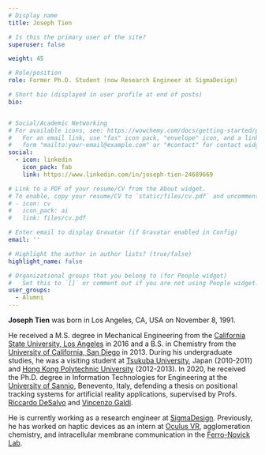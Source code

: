 ```yaml
---
# Display name
title: Joseph Tien

# Is this the primary user of the site?
superuser: false

weight: 45

# Role/position
role: Former Ph.D. Student (now Research Engineer at SigmaDesign)

# Short bio (displayed in user profile at end of posts)
bio:


# Social/Academic Networking
# For available icons, see: https://wowchemy.com/docs/getting-started/page-builder/#icons
#   For an email link, use "fas" icon pack, "envelope" icon, and a link in the
#   form "mailto:your-email@example.com" or "#contact" for contact widget.
social:
  - icon: linkedin
    icon_pack: fab
    link: https://www.linkedin.com/in/joseph-tien-24689669

# Link to a PDF of your resume/CV from the About widget.
# To enable, copy your resume/CV to `static/files/cv.pdf` and uncomment the lines below.
# - icon: cv
#   icon_pack: ai
#   link: files/cv.pdf

# Enter email to display Gravatar (if Gravatar enabled in Config)
email: ''

# Highlight the author in author lists? (true/false)
highlight_name: false

# Organizational groups that you belong to (for People widget)
#   Set this to `[]` or comment out if you are not using People widget.
user_groups:
  - Alumni
---
```



**Joseph Tien** was born in Los Angeles, CA, USA on November 8, 1991.

He received a M.S. degree in Mechanical Engineering from the [California State University, Los Angeles](http://www.calstatela.edu/)
 in 2016 and a B.S. in Chemistry from the [University of California, San Diego](https://ucsd.edu/) in 2013.
During his undergraduate studies, he was a visiting student at [Tsukuba University](http://www.tsukuba.ac.jp/en/),
Japan (2010-2011)
and [Hong Kong Polytechnic University](https://www.polyu.edu.hk/web/en/home/index.html) (2012-2013).
In 2020, he received the Ph.D. degree in Information Technologies for Engineering​ at the
[University of Sannio](http://www.unisannio.it/en), Benevento, Italy,
defending a thesis on positional tracking systems for artificial
reality applications,
supervised by Profs. [Riccardo DeSalvo](https://www.linkedin.com/in/riccardo-desalvo-11042631)
and [Vincenzo Galdi](/author/vincenzo-galdi).

He is currently working as a research engineer at [SigmaDesign](https://www.sigmadzn.com). Previously, he has worked on haptic devices as an intern at [Oculus VR](https://www.oculus.com/),
agglomeration chemistry, and intracellular membrane communication in the [Ferro-Novick Lab](http://cmm.ucsd.edu/ferronovick/About%20Us.html).
